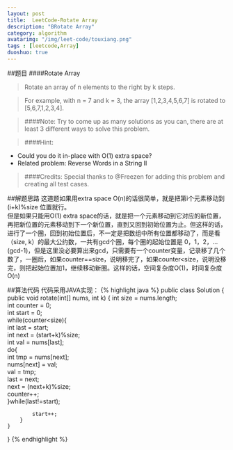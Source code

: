 ```yaml
---
layout: post
title:  LeetCode-Rotate Array
description: "BRotate Array"
category: algorithm
avatarimg: "/img/leet-code/touxiang.png"
tags : [leetcode,Array]
duoshuo: true
---
```

##题目
####Rotate Array
>Rotate an array of n elements to the right by k steps.

>For example, with n = 7 and k = 3, the array [1,2,3,4,5,6,7] is rotated to [5,6,7,1,2,3,4].

>####Note:
>Try to come up as many solutions as you can, there are at least 3 different ways to solve this problem.

>####Hint:
+ Could you do it in-place with O(1) extra space?
+ Related problem: Reverse Words in a String II

>####Credits:
>Special thanks to @Freezen for adding this problem and creating all test cases.

<!-- more -->
	
##解题思路
这道题如果用extra space O(n)的话很简单，就是把第i个元素移动到 (i+k)%size 位置就行。        
但是如果只能用O(1) extra space的话，就是把一个元素移动到它对应的新位置，再把新位置的元素移动到下一个新位置，直到又回到初始位置为止。但这样的话，进行了一个圈，回到初始位置后，不一定是把数组中所有位置都移动了，而是看（size, k）的最大公约数，一共有gcd个圈，每个圈的起始位置是 0，1，2，... (gcd-1)，但是这里没必要算出来gcd，只需要有一个counter变量，记录移了几个数了，一圈后，如果counter==size，说明移完了，如果counter<size，说明没移完，则把起始位置加1，继续移动新圈。这样的话，空间复杂度O(1)，时间复杂度O(n)   

##算法代码
代码采用JAVA实现：
{% highlight java %}
public class Solution {
    public void rotate(int[] nums, int k) {
        int size = nums.length;  
	    int counter = 0;  
	    int start = 0;  
	    while(counter<size){  
	        int last = start;  
	        int next = (start+k)%size;  
	        int val = nums[last];  
	        do{  
	            int tmp = nums[next];  
	            nums[next] = val;  
	            val = tmp;  
	            last = next;  
	            next = (next+k)%size;  
	            counter++;  
	        }while(last!=start);  
	          
	        start++;  
	    }  
    }
}
{% endhighlight %}








